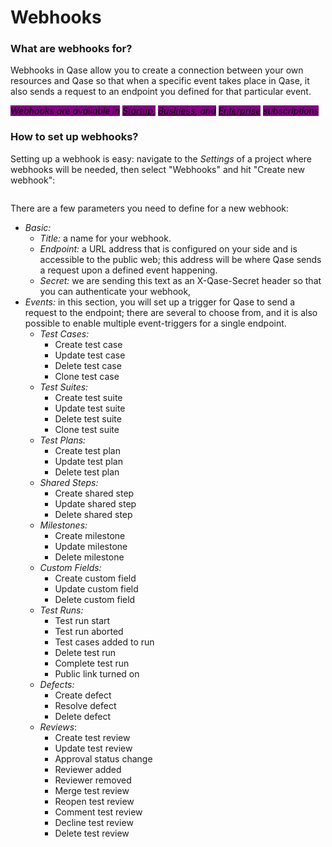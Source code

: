 # Webhooks

### What are webhooks for?

Webhooks in Qase allow you to create a connection between your own resources and Qase so that when a specific event takes place in Qase, it also sends a request to an endpoint you defined for that particular event.

_<mark style="background-color:purple;">Webhooks are available in</mark>_ [_<mark style="background-color:purple;">Startup</mark>_](https://help.qase.io/en/articles/5563728-startup-plan)_<mark style="background-color:purple;">,</mark>_ [_<mark style="background-color:purple;">Business</mark>_](https://help.qase.io/en/articles/5563727-business-plan)_<mark style="background-color:purple;">, and</mark>_ [_<mark style="background-color:purple;">Enterprise</mark>_](https://help.qase.io/en/articles/6640055-enterprise-plan) _<mark style="background-color:purple;">subscriptions</mark>_

### How to set up webhooks?

Setting up a webhook is easy: navigate to the _Settings_ of a project where webhooks will be needed, then select "Webhooks" and hit "Create new webhook":

<figure><img src="https://downloads.intercomcdn.com/i/o/607941903/3813e7aa6cd8c12c75591774/image.png" alt=""><figcaption></figcaption></figure>

There are a few parameters you need to define for a new webhook:

* _Basic:_
  * _Title:_ a name for your webhook.
  * _Endpoint:_ a URL address that is configured on your side and is accessible to the public web; this address will be where Qase sends a request upon a defined event happening.
  * _Secret:_ we are sending this text as an X-Qase-Secret header so that you can authenticate your webhook,
* _Events:_ in this section, you will set up a trigger for Qase to send a request to the endpoint; there are several to choose from, and it is also possible to enable multiple event-triggers for a single endpoint.
  * _Test Cases:_
    * Create test case
    * Update test case
    * Delete test case
    * Clone test case
  * _Test Suites:_
    * Create test suite
    * Update test suite
    * Delete test suite
    * Clone test suite
  * _Test Plans:_
    * Create test plan
    * Update test plan
    * Delete test plan
  * _Shared Steps:_
    * Create shared step
    * Update shared step
    * Delete shared step
  * _Milestones:_
    * Create milestone
    * Update milestone
    * Delete milestone
  * _Custom Fields:_
    * Create custom field
    * Update custom field
    * Delete custom field
  * _Test Runs:_
    * Test run start
    * Test run aborted
    * Test cases added to run
    * Delete test run
    * Complete test run
    * Public link turned on
  * _Defects:_
    * Create defect
    * Resolve defect
    * Delete defect
  * _Reviews_:
    * Create test review
    * Update test review
    * Approval status change
    * Reviewer added
    * Reviewer removed
    * Merge test review
    * Reopen test review
    * Comment test review
    * Decline test review
    * Delete test review

<figure><img src="https://downloads.intercomcdn.com/i/o/607943846/a34d632632766e769cf7cff9/GIF+1.gif" alt=""><figcaption></figcaption></figure>
